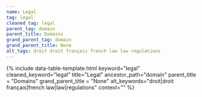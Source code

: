 ```yaml
---
name: Legal
tag: legal
cleaned_tag: legal
parent_tag: domain
parent_title: Domains
grand_parent_tag: domain
grand_parent_title: None
alt_tags: droit droit français french law law regulations
---
```


{% include data-table-template.html 
  keyword="legal" 
  cleaned_keyword="legal" 
  title="Legal"
  ancestor_path="domain" 
  parent_title = "Domains"
  grand_parent_title = "None"
  alt_keywords="droit|droit français|french law|law|regulations"
  context=""
%}

